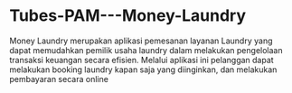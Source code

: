 # Tubes-PAM---Money-Laundry
Money Laundry merupakan aplikasi pemesanan layanan Laundry yang dapat memudahkan pemilik usaha laundry dalam melakukan pengelolaan transaksi keuangan secara efisien. Melalui aplikasi ini pelanggan dapat melakukan booking laundry kapan saja yang diinginkan, dan melakukan pembayaran secara online

